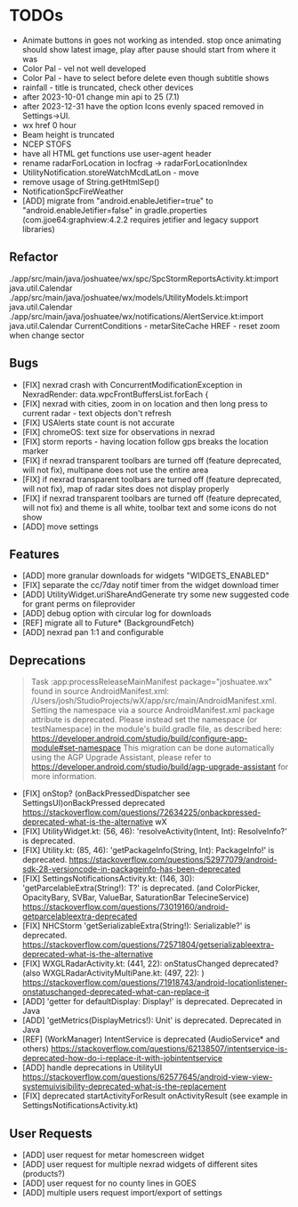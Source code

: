 # TODOs

* Animate buttons in goes not working as intended. stop once animating should show latest image,
  play after pause should start from where it was
* Color Pal - vel not well developed
* Color Pal - have to select before delete even though subtitle shows
* rainfall - title is truncated, check other devices
* after 2023-10-01 change min api to 25 (7.1)
* after 2023-12-31 have the option Icons evenly spaced removed in Settings->UI.
* wx href 0 hour
* Beam height is truncated
* NCEP STOFS
* have all HTML get functions use user-agent header
* rename radarForLocation in locfrag -> radarForLocationIndex
* UtilityNotification.storeWatchMcdLatLon - move
* remove usage of String.getHtmlSep()
* NotificationSpcFireWeather
* [ADD] migrate from "android.enableJetifier=true" to "android.enableJetifier=false" in
  gradle.properties (com.jjoe64:graphview:4.2.2 requires jetifier and legacy support libraries)

## Refactor

./app/src/main/java/joshuatee/wx/spc/SpcStormReportsActivity.kt:import java.util.Calendar
./app/src/main/java/joshuatee/wx/models/UtilityModels.kt:import java.util.Calendar
./app/src/main/java/joshuatee/wx/notifications/AlertService.kt:import java.util.Calendar
CurrentConditions - metarSiteCache
HREF - reset zoom when change sector

## Bugs

* [FIX] nexrad crash with ConcurrentModificationException in NexradRender:
  data.wpcFrontBuffersList.forEach {
* [FIX] nexrad with cities, zoom in on location and then long press to current radar - text objects
  don't refresh
* [FIX] USAlerts state count is not accurate
* [FIX] chromeOS: text size for observations in nexrad
* [FIX] storm reports - having location follow gps breaks the location marker
* [FIX] if nexrad transparent toolbars are turned off (feature deprecated, will not fix), multipane
  does not use the entire area
* [FIX] if nexrad transparent toolbars are turned off (feature deprecated, will not fix), map of
  radar sites does not display properly
* [FIX] if nexrad transparent toolbars are turned off (feature deprecated, will not fix) and theme
  is all white, toolbar text and some icons do not show
* [ADD] move settings

## Features

* [ADD] more granular downloads for widgets "WIDGETS_ENABLED"
* [FIX] separate the cc/7day notif timer from the widget download timer
* [ADD] UtilityWidget.uriShareAndGenerate try some new suggested code for grant perms on
  fileprovider
* [ADD] debug option with circular log for downloads
* [REF] migrate all to Future* (BackgroundFetch)
* [ADD] nexrad pan 1:1 and configurable

## Deprecations

> Task :app:processReleaseMainManifest
> package="joshuatee.wx" found in source AndroidManifest.xml:
> /Users/josh/StudioProjects/wX/app/src/main/AndroidManifest.xml.
> Setting the namespace via a source AndroidManifest.xml package attribute is deprecated.
> Please instead set the namespace (or testNamespace) in the module's build.gradle file, as
> described
> here: https://developer.android.com/studio/build/configure-app-module#set-namespace
> This migration can be done automatically using the AGP Upgrade Assistant, please refer
> to https://developer.android.com/studio/build/agp-upgrade-assistant for more information.

* [FIX] onStop? (onBackPressedDispatcher see SettingsUI)onBackPressed deprecated
  https://stackoverflow.com/questions/72634225/onbackpressed-deprecated-what-is-the-alternative
  wX
* [FIX] UtilityWidget.kt: (56, 46): 'resolveActivity(Intent, Int): ResolveInfo?' is deprecated.
* [FIX] Utility.kt: (85, 46): 'getPackageInfo(String, Int): PackageInfo!' is deprecated.
  https://stackoverflow.com/questions/52977079/android-sdk-28-versioncode-in-packageinfo-has-been-deprecated
* [FIX] SettingsNotificationsActivity.kt: (146, 30): 'getParcelableExtra(String!): T?' is
  deprecated. (and ColorPicker, OpacityBary, SVBar, ValueBar, SaturationBar TelecineService)
  https://stackoverflow.com/questions/73019160/android-getparcelableextra-deprecated
* [FIX] NHCStorm 'getSerializableExtra(String!): Serializable?' is deprecated.
  https://stackoverflow.com/questions/72571804/getserializableextra-deprecated-what-is-the-alternative
* [FIX] WXGLRadarActivity.kt: (441, 22): onStatusChanged deprecated? (also
  WXGLRadarActivityMultiPane.kt: (497, 22): )
  https://stackoverflow.com/questions/71918743/android-locationlistener-onstatuschanged-deprecated-what-can-replace-it
* [ADD] 'getter for defaultDisplay: Display!' is deprecated. Deprecated in Java
* [ADD] 'getMetrics(DisplayMetrics!): Unit' is deprecated. Deprecated in Java
* [REF] (WorkManager) IntentService is deprecated (AudioService* and
  others) https://stackoverflow.com/questions/62138507/intentservice-is-deprecated-how-do-i-replace-it-with-jobintentservice
* [ADD] handle deprecations in
  UtilityUI https://stackoverflow.com/questions/62577645/android-view-view-systemuivisibility-deprecated-what-is-the-replacement
* [FIX] deprecated startActivityForResult onActivityResult (see example in
  SettingsNotificationsActivity.kt)

## User Requests

* [ADD] user request for metar homescreen widget
* [ADD] user request for multiple nexrad widgets of different sites (products?)
* [ADD] user request for no county lines in GOES
* [ADD] multiple users request import/export of settings
